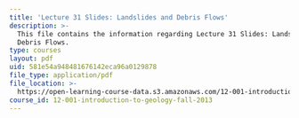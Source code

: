 ```yaml
---
title: 'Lecture 31 Slides: Landslides and Debris Flows'
description: >-
  This file contains the information regarding Lecture 31 Slides: Landslides and
  Debris Flows.
type: courses
layout: pdf
uid: 581e54a948481676142eca96a0129878
file_type: application/pdf
file_location: >-
  https://open-learning-course-data.s3.amazonaws.com/12-001-introduction-to-geology-fall-2013/581e54a948481676142eca96a0129878_MIT12_001F13_Lec31Slides.pdf
course_id: 12-001-introduction-to-geology-fall-2013
---
```

